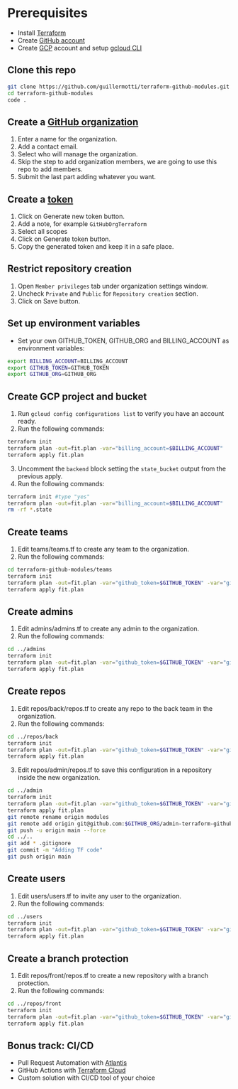 # Prerequisites

- Install [Terraform](https://learn.hashicorp.com/tutorials/terraform/install-cli?in=terraform/aws-get-started)
- Create [GitHub account](https://github.com/join)
- Create [GCP](https://cloud.google.com/) account and setup [gcloud CLI](https://cloud.google.com/sdk/docs/install)

## Clone this repo

```sh
git clone https://github.com/guillermotti/terraform-github-modules.git
cd terraform-github-modules
code .
```

## Create a [GitHub organization](https://github.com/account/organizations/new?coupon=&plan=team_free)

1. Enter a name for the organization.
2. Add a contact email.
3. Select who will manage the organization.
4. Skip the step to add organization members, we are going to use this repo to add members.
5. Submit the last part adding whatever you want.

## Create a [token](https://github.com/settings/tokens/new)

1. Click on Generate new token button.
2. Add a note, for example `GitHubOrgTerraform`
3. Select all scopes
4. Click on Generate token button.
5. Copy the generated token and keep it in a safe place.

## Restrict repository creation

1. Open `Member privileges` tab under organization settings window.
2. Uncheck `Private` and `Public` for `Repository creation` section.
3. Click on Save button.

## Set up environment variables

- Set your own GITHUB_TOKEN, GITHUB_ORG and BILLING_ACCOUNT as environment variables:

```sh
export BILLING_ACCOUNT=BILLING_ACCOUNT
export GITHUB_TOKEN=GITHUB_TOKEN
export GITHUB_ORG=GITHUB_ORG
```

## Create GCP project and bucket

1. Run `gcloud config configurations list` to verify you have an account ready.
2. Run the following commands:

```sh
terraform init
terraform plan -out=fit.plan -var="billing_account=$BILLING_ACCOUNT"
terraform apply fit.plan
```

3. Uncomment the `backend` block setting the `state_bucket` output from the previous apply.
4. Run the following commands:

```sh
terraform init #type "yes"
terraform plan -out=fit.plan -var="billing_account=$BILLING_ACCOUNT"
rm -rf *.state
```

## Create teams

1. Edit teams/teams.tf to create any team to the organization.
2. Run the following commands:

```sh
cd terraform-github-modules/teams
terraform init
terraform plan -out=fit.plan -var="github_token=$GITHUB_TOKEN" -var="github_organization=$GITHUB_ORG"
terraform apply fit.plan
```
    
## Create admins

1. Edit admins/admins.tf to create any admin to the organization.
2. Run the following commands:

```sh
cd ../admins
terraform init
terraform plan -out=fit.plan -var="github_token=$GITHUB_TOKEN" -var="github_organization=$GITHUB_ORG"
terraform apply fit.plan
```

## Create repos

1. Edit repos/back/repos.tf to create any repo to the back team in the organization.
2. Run the following commands:

```sh
cd ../repos/back
terraform init
terraform plan -out=fit.plan -var="github_token=$GITHUB_TOKEN" -var="github_organization=$GITHUB_ORG"
terraform apply fit.plan
```

3. Edit repos/admin/repos.tf to save this configuration in a repository inside the new organization.

```sh
cd ../admin
terraform init
terraform plan -out=fit.plan -var="github_token=$GITHUB_TOKEN" -var="github_organization=$GITHUB_ORG"
terraform apply fit.plan
git remote rename origin modules
git remote add origin git@github.com:$GITHUB_ORG/admin-terraform-github.git
git push -u origin main --force
cd ../..
git add * .gitignore
git commit -m "Adding TF code"
git push origin main
```

## Create users

1. Edit users/users.tf to invite any user to the organization.
2. Run the following commands:

```sh
cd ../users
terraform init
terraform plan -out=fit.plan -var="github_token=$GITHUB_TOKEN" -var="github_organization=$GITHUB_ORG"
terraform apply fit.plan
```

## Create a branch protection

1. Edit repos/front/repos.tf to create a new repository with a branch protection.
2. Run the following commands:

```sh
cd ../repos/front
terraform init
terraform plan -out=fit.plan -var="github_token=$GITHUB_TOKEN" -var="github_organization=$GITHUB_ORG"
terraform apply fit.plan
```

## Bonus track: CI/CD

- Pull Request Automation with [Atlantis](https://www.runatlantis.io/)
- GitHub Actions with [Terraform Cloud](https://learn.hashicorp.com/tutorials/terraform/github-actions)
- Custom solution with CI/CD tool of your choice